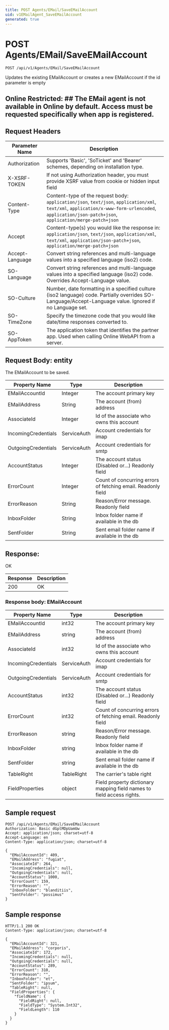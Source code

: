 ```yaml
---
title: POST Agents/EMail/SaveEMailAccount
uid: v1EMailAgent_SaveEMailAccount
generated: true
---
```


# POST Agents/EMail/SaveEMailAccount

```http
POST /api/v1/Agents/EMail/SaveEMailAccount
```

Updates the existing EMailAccount or creates a new EMailAccount if the id parameter is empty


## Online Restricted: ## The EMail agent is not available in Online by default. Access must be requested specifically when app is registered.







## Request Headers

| Parameter Name | Description |
|----------------|-------------|
| Authorization  | Supports 'Basic', 'SoTicket' and 'Bearer' schemes, depending on installation type. |
| X-XSRF-TOKEN   | If not using Authorization header, you must provide XSRF value from cookie or hidden input field |
| Content-Type | Content-type of the request body: `application/json`, `text/json`, `application/xml`, `text/xml`, `application/x-www-form-urlencoded`, `application/json-patch+json`, `application/merge-patch+json` |
| Accept         | Content-type(s) you would like the response in: `application/json`, `text/json`, `application/xml`, `text/xml`, `application/json-patch+json`, `application/merge-patch+json` |
| Accept-Language | Convert string references and multi-language values into a specified language (iso2) code. |
| SO-Language | Convert string references and multi-language values into a specified language (iso2) code. Overrides Accept-Language value. |
| SO-Culture | Number, date formatting in a specified culture (iso2 language) code. Partially overrides SO-Language/Accept-Language value. Ignored if no Language set. |
| SO-TimeZone | Specify the timezone code that you would like date/time responses converted to. |
| SO-AppToken | The application token that identifies the partner app. Used when calling Online WebAPI from a server. |

## Request Body: entity 

The EMailAccount to be saved. 

| Property Name | Type |  Description |
|----------------|------|--------------|
| EMailAccountId | Integer | The account primary key |
| EMailAddress | String | The account (from) address |
| AssociateId | Integer | Id of the associate who owns this account |
| IncomingCredentials | ServiceAuth | Account credentials for imap |
| OutgoingCredentials | ServiceAuth | Account credentials for smtp |
| AccountStatus | Integer | The account status (Disabled or...) Readonly field |
| ErrorCount | Integer | Count of concurring errors of fetching email. Readonly field |
| ErrorReason | String | Reason/Error message. Readonly field |
| InboxFolder | String | Inbox folder name if available in the db |
| SentFolder | String | Sent email folder name if available in the db |

## Response:

OK

| Response | Description |
|----------------|-------------|
| 200 | OK |

### Response body: EMailAccount

| Property Name | Type |  Description |
|----------------|------|--------------|
| EMailAccountId | int32 | The account primary key |
| EMailAddress | string | The account (from) address |
| AssociateId | int32 | Id of the associate who owns this account |
| IncomingCredentials | ServiceAuth | Account credentials for imap |
| OutgoingCredentials | ServiceAuth | Account credentials for smtp |
| AccountStatus | int32 | The account status (Disabled or...) Readonly field |
| ErrorCount | int32 | Count of concurring errors of fetching email. Readonly field |
| ErrorReason | string | Reason/Error message. Readonly field |
| InboxFolder | string | Inbox folder name if available in the db |
| SentFolder | string | Sent email folder name if available in the db |
| TableRight | TableRight | The carrier's table right |
| FieldProperties | object | Field property dictionary mapping field names to field access rights. |

## Sample request

```http!
POST /api/v1/Agents/EMail/SaveEMailAccount
Authorization: Basic dGplMDpUamUw
Accept: application/json; charset=utf-8
Accept-Language: en
Content-Type: application/json; charset=utf-8

{
  "EMailAccountId": 409,
  "EMailAddress": "fugiat",
  "AssociateId": 264,
  "IncomingCredentials": null,
  "OutgoingCredentials": null,
  "AccountStatus": 1000,
  "ErrorCount": 159,
  "ErrorReason": "",
  "InboxFolder": "blanditiis",
  "SentFolder": "possimus"
}
```

## Sample response

```http_
HTTP/1.1 200 OK
Content-Type: application/json; charset=utf-8

{
  "EMailAccountId": 321,
  "EMailAddress": "corporis",
  "AssociateId": 172,
  "IncomingCredentials": null,
  "OutgoingCredentials": null,
  "AccountStatus": 289,
  "ErrorCount": 310,
  "ErrorReason": "",
  "InboxFolder": "et",
  "SentFolder": "ipsum",
  "TableRight": null,
  "FieldProperties": {
    "fieldName": {
      "FieldRight": null,
      "FieldType": "System.Int32",
      "FieldLength": 110
    }
  }
}
```